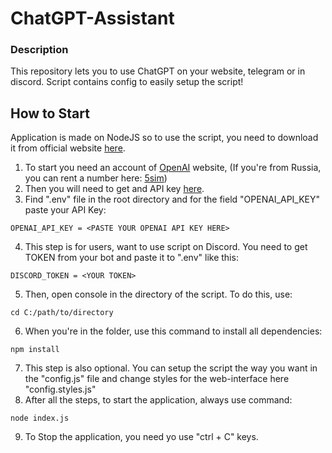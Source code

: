 # ChatGPT-Assistant

### Description
This repository lets you to use ChatGPT on your website, telegram or in discord. Script contains config to easily setup the script!

## How to Start

Application is made on NodeJS so to use the script, you need to download it from official website [here](https://nodejs.org/en).

1. To start you need an account of [OpenAI](https://openai.com/) website, (If you're from Russia, you can rent a number here: [5sim](https://5sim.net))
2. Then you will need to get and API key [here](https://platform.openai.com/account/api-keys).
3. Find ".env" file in the root directory and for the field "OPENAI_API_KEY" paste your API Key:
```env
OPENAI_API_KEY = <PASTE YOUR OPENAI API KEY HERE>
```
4. This step is for users, want to use script on Discord. You need to get TOKEN from your bot and paste it to ".env" like this:
```env
DISCORD_TOKEN = <YOUR TOKEN>
```
5. Then, open console in the directory of the script. To do this, use:
```shell
cd C:/path/to/directory
```
6. When you're in the folder, use this command to install all dependencies:
```shell
npm install
```
7. This step is also optional. You can setup the script the way you want in the "config.js" file and change styles for the web-interface here "config.styles.js"
8. After all the steps, to start the application, always use command:
```shell
node index.js
```
9. To Stop the application, you need yo use "ctrl + C" keys.
